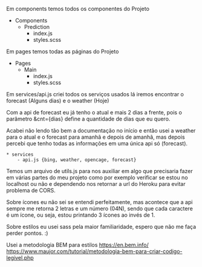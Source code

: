 Em components temos todos os componentes do Projeto

* Components
    * Prediction
       - index.js
       - styles.scss

Em pages temos todas as páginas do Projeto

* Pages
    * Main
       - index.js
       - styles.scss


Em services/api.js criei todos os serviços usados
lá iremos encontrar o forecast (Alguns dias) e o weather (Hoje)

Com a api de forecast eu já tenho o atual e mais 2 dias a frente, pois o parâmetro &cnt={dias} define a
quantidade de dias que eu quero.

Acabei não lendo tão bem a documentação no início e então usei a weather para o atual e o forecast para amanhã e depois de amanhã,
mas depois percebi que tenho todas as informações em uma única api só (forecast).

    * services
        - api.js {bing, weather, opencage, forecast}


Temos um arquivo de utils.js para nos auxiliar em algo que precisaria fazer em várias partes do meu projeto
como por exemplo verificar se estou no localhost ou não e dependendo nos retornar a url do Heroku para evitar problema de CORS.


Sobre ícones eu não sei se entendi perfeitamente, mas acontece que a api sempre me retorna 2 letras e um número (04N), sendo que 
cada caractere é um ícone, ou seja, estou printando 3 ícones ao invés de 1.

Sobre estilos eu usei sass pela maior familiaridade, espero que não me faça perder pontos. :)


Usei a metodologia BEM para estilos
https://en.bem.info/
https://www.maujor.com/tutorial/metodologia-bem-para-criar-codigo-legivel.php

